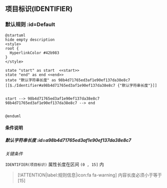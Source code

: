## 项目标识(IDENTIFIER) <!-- {docsify-ignore-all} -->

   

### 默认规则 :id=Default

```plantuml
@startuml
hide empty description
<style>
root {
  HyperlinkColor #42b983
}
</style>

state "start" as start  <<start>>
state "end" as end <<end>>
state "默认字符串长度" as 98b4d71765ed3af1e90ef137da38e8c7 [[$./Identifier#a98b4d71765ed3af1e90ef137da38e8c7 {"默认字符串长度"}]]


start --> 98b4d71765ed3af1e90ef137da38e8c7 
98b4d71765ed3af1e90ef137da38e8c7 --> end 


@enduml
```

#### 条件说明

##### 默认字符串长度 :id=a98b4d71765ed3af1e90ef137da38e8c7


*关键条件*


`IDENTIFIER(项目标识)` 属性长度在区间 `(0 , 15]` 内

> [!ATTENTION|label:规则信息|icon:fa fa-warning]
> 内容长度必须小于等于[15]







